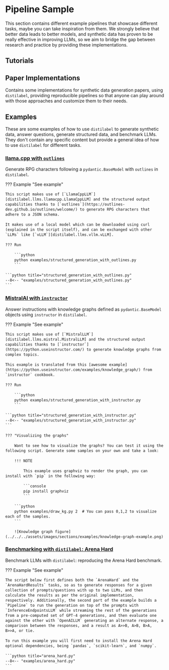 # Pipeline Sample

This section contains different example pipelines that showcase different tasks, maybe you can take inspiration from them. We strongly believe that better data leads to better models, and synthetic data has proven to be really effective in improving LLMs, so we aim to bridge the gap between research and practice by providing these implementations.

## Tutorials

## Paper Implementations

Contains some implementations for synthetic data generation papers, using `distilabel`, providing reproducible pipelines so that anyone can play around with those approaches and customize them to their needs.

## Examples

These are some examples of how to use `distilabel` to generate synthetic data, answer questions, generate structured data, and benchmark LLMs. They don't contain any specific content but provide a general idea of how to use `distilabel` for different tasks.

### [llama.cpp with `outlines`](#llamacpp-with-outlines)

Generate RPG characters following a `pydantic.BaseModel` with `outlines` in `distilabel`.

??? Example "See example"

    This script makes use of [`LlamaCppLLM`][distilabel.llms.llamacpp.LlamaCppLLM] and the structured output capabilities thanks to [`outlines`](https://outlines-dev.github.io/outlines/welcome/) to generate RPG characters that adhere to a JSON schema.

    It makes use of a local model which can be downloaded using curl (explained in the script itself), and can be exchanged with other `LLMs` like [`vLLM`][distilabel.llms.vllm.vLLM].

    ??? Run

        ```python
        python examples/structured_generation_with_outlines.py
        ```

    ```python title="structured_generation_with_outlines.py"
    --8<-- "examples/structured_generation_with_outlines.py"
    ```


### [MistralAI with `instructor`](#mistralai-with-instructor)

Answer instructions with knowledge graphs defined as `pydantic.BaseModel` objects using `instructor` in `distilabel`.

??? Example "See example"

    This script makes use of [`MistralLLM`][distilabel.llms.mistral.MistralLLM] and the structured output capabilities thanks to [`instructor`](https://python.useinstructor.com/) to generate knowledge graphs from complex topics.

    This example is translated from this [awesome example](https://python.useinstructor.com/examples/knowledge_graph/) from `instructor` cookbook.

    ??? Run

        ```python
        python examples/structured_generation_with_instructor.py
        ```

    ```python title="structured_generation_with_instructor.py"
    --8<-- "examples/structured_generation_with_instructor.py"
    ```

    ??? "Visualizing the graphs"

        Want to see how to visualize the graphs? You can test it using the following script. Generate some samples on your own and take a look:

        !!! NOTE

            This example uses graphviz to render the graph, you can install with `pip` in the following way:

            ```console
            pip install graphviz
            ```

        ```python
        python examples/draw_kg.py 2  # You can pass 0,1,2 to visualize each of the samples.
        ```

        ![Knowledge graph figure](../../../assets/images/sections/examples/knowledge-graph-example.png)


### [Benchmarking with `distilabel`: Arena Hard](#benchmarking-with-distilabel-arena-hard)

Benchmark LLMs with `distilabel`: reproducing the Arena Hard benchmark.

??? Example "See example"

    The script below first defines both the `ArenaHard` and the `ArenaHardResults` tasks, so as to generate responses for a given collection of prompts/questions with up to two LLMs, and then calculate the results as per the original implementation, respectively. Additionally, the second part of the example builds a `Pipeline` to run the generation on top of the prompts with `InferenceEndpointsLLM` while streaming the rest of the generations from a pre-computed set of GPT-4 generations, and then evaluate one against the other with `OpenAILLM` generating an alternate response, a comparison between the responses, and a result as A>>B, A>B, B>A, B>>A, or tie.

    To run this example you will first need to install the Arena Hard optional dependencies, being `pandas`, `scikit-learn`, and `numpy`.

    ```python title="arena_hard.py"
    --8<-- "examples/arena_hard.py"
    ```

